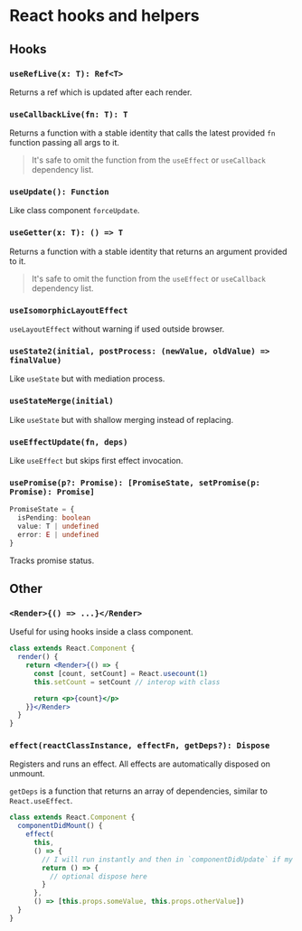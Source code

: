 # React hooks and helpers

## Hooks

### `useRefLive(x: T): Ref<T>`

Returns a ref which is updated after each render.

### `useCallbackLive(fn: T): T`

Returns a function with a stable identity that calls the latest provided `fn` function passing all args to it.

> It's safe to omit the function from the `useEffect` or `useCallback` dependency list.

### `useUpdate(): Function`

Like class component `forceUpdate`.

### `useGetter(x: T): () => T`

Returns a function with a stable identity that returns an argument provided to it.

> It's safe to omit the function from the `useEffect` or `useCallback` dependency list.

### `useIsomorphicLayoutEffect`

`useLayoutEffect` without warning if used outside browser.

### `useState2(initial, postProcess: (newValue, oldValue) => finalValue)`

Like `useState` but with mediation process.

### `useStateMerge(initial)`

Like `useState` but with shallow merging instead of replacing.

### `useEffectUpdate(fn, deps)`

Like `useEffect` but skips first effect invocation.

### `usePromise(p?: Promise): [PromiseState, setPromise(p: Promise): Promise]`

```ts
PromiseState = {
  isPending: boolean
  value: T | undefined
  error: E | undefined
}
```

Tracks promise status.

## Other

### `<Render>{() => ...}</Render>`

Useful for using hooks inside a class component.

```jsx
class extends React.Component {
  render() {
    return <Render>{() => {
      const [count, setCount] = React.usecount(1)
      this.setCount = setCount // interop with class

      return <p>{count}</p>
    }}</Render>
  }
}
```

### `effect(reactClassInstance, effectFn, getDeps?): Dispose`

Registers and runs an effect. All effects are automatically disposed on unmount.

`getDeps` is a function that returns an array of dependencies, similar to `React.useEffect`.

```js
class extends React.Component {
  componentDidMount() {
    effect(
      this,
      () => {
        // I will run instantly and then in `componentDidUpdate` if my deps changed
        return () => {
          // optional dispose here
        }
      },
      () => [this.props.someValue, this.props.otherValue])
  }
}
```
